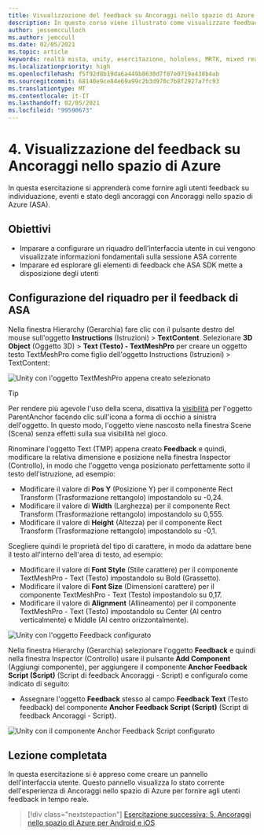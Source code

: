 ```yaml
---
title: Visualizzazione del feedback su Ancoraggi nello spazio di Azure
description: In questo corso viene illustrato come visualizzare feedback da Ancoraggi nello spazio di Azure in un'applicazione di realtà mista.
author: jessemcculloch
ms.author: jemccull
ms.date: 02/05/2021
ms.topic: article
keywords: realtà mista, unity, esercitazione, hololens, MRTK, mixed reality toolkit, UWP, ancoraggi nello spazio di Azure, sessioni, elementi di feedback
ms.localizationpriority: high
ms.openlocfilehash: f5f92d8b19da6a449b8630d7f87e0719e438b4ab
ms.sourcegitcommit: 68140e9ce84e69a99c2b3d970c7b8f2927a7fc93
ms.translationtype: MT
ms.contentlocale: it-IT
ms.lasthandoff: 02/05/2021
ms.locfileid: "99590673"
---
```

# <a name="4-displaying-feedback-from-azure-spatial-anchors"></a>4. Visualizzazione del feedback su Ancoraggi nello spazio di Azure

In questa esercitazione si apprenderà come fornire agli utenti feedback su individuazione, eventi e stato degli ancoraggi con Ancoraggi nello spazio di Azure (ASA).

## <a name="objectives"></a>Obiettivi

* Imparare a configurare un riquadro dell'interfaccia utente in cui vengono visualizzate informazioni fondamentali sulla sessione ASA corrente
* Imparare ed esplorare gli elementi di feedback che ASA SDK mette a disposizione degli utenti

## <a name="setting-up-asa-feedback-panel"></a>Configurazione del riquadro per il feedback di ASA

Nella finestra Hierarchy (Gerarchia) fare clic con il pulsante destro del mouse sull'oggetto **Instructions** (Istruzioni)  > **TextContent**. Selezionare **3D Object** (Oggetto 3D)  > **Text (Testo) - TextMeshPro** per creare un oggetto testo TextMeshPro come figlio dell'oggetto Instructions (Istruzioni) > TextContent:

![Unity con l'oggetto TextMeshPro appena creato selezionato](images/mr-learning-asa/asa-04-section1-step1-1.png)

> [!TIP]
> Per rendere più agevole l'uso della scena, disattiva la <a href="https://docs.unity3d.com/Manual/SceneVisibility.html" target="_blank">visibilità</a> per l'oggetto ParentAnchor facendo clic sull'icona a forma di occhio a sinistra dell'oggetto. In questo modo, l'oggetto viene nascosto nella finestra Scene (Scena) senza effetti sulla sua visibilità nel gioco.

Rinominare l'oggetto Text (TMP) appena creato **Feedback** e quindi, modificare la relativa dimensione e posizione nella finestra Inspector (Controllo), in modo che l'oggetto venga posizionato perfettamente sotto il testo dell'istruzione, ad esempio:

* Modificare il valore di **Pos Y** (Posizione Y) per il componente Rect Transform (Trasformazione rettangolo) impostandolo su -0,24.
* Modificare il valore di **Width** (Larghezza) per il componente Rect Transform (Trasformazione rettangolo) impostandolo su 0,555.
* Modificare il valore di **Height** (Altezza) per il componente Rect Transform (Trasformazione rettangolo) impostandolo su -0,1.

Scegliere quindi le proprietà del tipo di carattere, in modo da adattare bene il testo all'interno dell'area di testo, ad esempio:

* Modificare il valore di **Font Style** (Stile carattere) per il componente TextMeshPro - Text (Testo) impostandolo su Bold (Grassetto).
* Modificare il valore di **Font Size** (Dimensioni carattere) per il componente TextMeshPro - Text (Testo) impostandolo su 0,17.
* Modificare il valore di **Alignment** (Allineamento) per il componente TextMeshPro - Text (Testo) impostandolo su Center (Al centro verticalmente) e Middle (Al centro orizzontalmente).

![Unity con l'oggetto Feedback configurato](images/mr-learning-asa/asa-04-section1-step1-2.png)

Nella finestra Hierarchy (Gerarchia) selezionare l'oggetto **Feedback** e quindi nella finestra Inspector (Controllo) usare il pulsante **Add Component** (Aggiungi componente), per aggiungere il componente **Anchor Feedback Script (Script)** (Script di feedback Ancoraggi - Script) e configuralo come indicato di seguito:

* Assegnare l'oggetto **Feedback** stesso al campo **Feedback Text** (Testo feedback) del componente **Anchor Feedback Script (Script)** (Script di feedback Ancoraggi - Script).

![Unity con il componente Anchor Feedback Script configurato](images/mr-learning-asa/asa-04-section1-step1-3.png)

## <a name="congratulations"></a>Lezione completata

In questa esercitazione si è appreso come creare un pannello dell'interfaccia utente. Questo pannello visualizza lo stato corrente dell'esperienza di Ancoraggi nello spazio di Azure per fornire agli utenti feedback in tempo reale.

> [!div class="nextstepaction"]
> [Esercitazione successiva: 5. Ancoraggi nello spazio di Azure per Android e iOS](mr-learning-asa-05.md)
